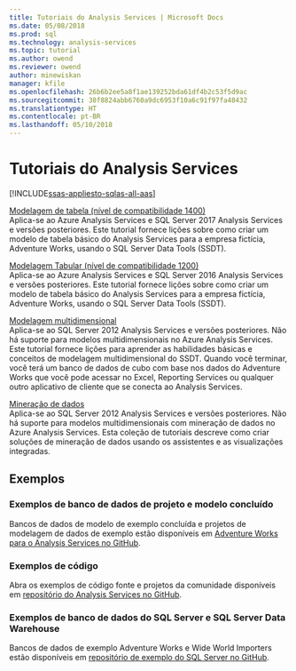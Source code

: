 ```yaml
---
title: Tutoriais do Analysis Services | Microsoft Docs
ms.date: 05/08/2018
ms.prod: sql
ms.technology: analysis-services
ms.topic: tutorial
ms.author: owend
ms.reviewer: owend
author: minewiskan
manager: kfile
ms.openlocfilehash: 26b6b2ee5a8f1ae139252bda61df4b2c53f5d9ac
ms.sourcegitcommit: 38f8824abb6760a9dc6953f10a6c91f97fa48432
ms.translationtype: HT
ms.contentlocale: pt-BR
ms.lasthandoff: 05/10/2018
---
```

# <a name="analysis-services-tutorials"></a>Tutoriais do Analysis Services
[!INCLUDE[ssas-appliesto-sqlas-all-aas](../includes/ssas-appliesto-sqlas-all-aas.md)]

[Modelagem de tabela (nível de compatibilidade 1400)](tutorial-tabular-1400/as-adventure-works-tutorial.md)   
Aplica-se ao Azure Analysis Services e SQL Server 2017 Analysis Services e versões posteriores. Este tutorial fornece lições sobre como criar um modelo de tabela básico do Analysis Services para a empresa fictícia, Adventure Works, usando o SQL Server Data Tools (SSDT). 

[Modelagem Tabular (nível de compatibilidade 1200)](../analysis-services/tabular-modeling-adventure-works-tutorial.md)  
Aplica-se ao Azure Analysis Services e SQL Server 2016 Analysis Services e versões posteriores. Este tutorial fornece lições sobre como criar um modelo de tabela básico do Analysis Services para a empresa fictícia, Adventure Works, usando o SQL Server Data Tools (SSDT).  
  
[Modelagem multidimensional](../analysis-services/multidimensional-modeling-adventure-works-tutorial.md)  
Aplica-se ao SQL Server 2012 Analysis Services e versões posteriores. Não há suporte para modelos multidimensionais no Azure Analysis Services. Este tutorial fornece lições para aprender as habilidades básicas e conceitos de modelagem multidimensional do SSDT. Quando você terminar, você terá um banco de dados de cubo com base nos dados do Adventure Works que você pode acessar no Excel, Reporting Services ou qualquer outro aplicativo de cliente que se conecta ao Analysis Services.  
  
[Mineração de dados](../analysis-services/data-mining-tutorials-analysis-services.md)  
Aplica-se ao SQL Server 2012 Analysis Services e versões posteriores. Não há suporte para modelos multidimensionais com mineração de dados no Azure Analysis Services. Esta coleção de tutoriais descreve como criar soluções de mineração de dados usando os assistentes e as visualizações integradas.  
  
  
## <a name="samples"></a>Exemplos 
### <a name="project-and-completed-model-database-samples"></a>Exemplos de banco de dados de projeto e modelo concluído
Bancos de dados de modelo de exemplo concluída e projetos de modelagem de dados de exemplo estão disponíveis em [Adventure Works para o Analysis Services no GitHub](https://github.com/Microsoft/sql-server-samples/releases/tag/adventureworks-analysis-services).

### <a name="code-samples"></a>Exemplos de código
Abra os exemplos de código fonte e projetos da comunidade disponíveis em [repositório do Analysis Services no GitHub](https://github.com/Microsoft/Analysis-Services).

### <a name="sql-server-database-and-sql-server-data-warehouse-samples"></a>Exemplos de banco de dados do SQL Server e SQL Server Data Warehouse  
Bancos de dados de exemplo Adventure Works e Wide World Importers estão disponíveis em [repositório de exemplo do SQL Server no GitHub](https://github.com/Microsoft/sql-server-samples).
  
  
  
